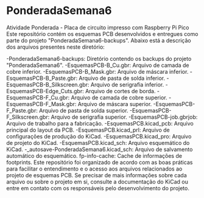 # PonderadaSemana6
Atividade Ponderada - Placa de circuito impresso com Raspberry Pi Pico
Este repositório contém os esquemas PCB desenvolvidos e entregues como parte do projeto "PonderadaSemana6-backups". Abaixo está a descrição dos arquivos presentes neste diretório:

-PonderadaSemana6-backups: Diretório contendo os backups do projeto "PonderadaSemana6".
-EsquemasPCB-B_Cu.gbr: Arquivo de camada de cobre inferior.
-EsquemasPCB-B_Mask.gbr: Arquivo de máscara inferior.
-EsquemasPCB-B_Paste.gbr: Arquivo de pasta de solda inferior.
-EsquemasPCB-B_Silkscreen.gbr: Arquivo de serigrafia inferior.
-EsquemasPCB-Edge_Cuts.gbr: Arquivo de cortes de borda.
-EsquemasPCB-F_Cu.gbr: Arquivo de camada de cobre superior.
-EsquemasPCB-F_Mask.gbr: Arquivo de máscara superior.
-EsquemasPCB-F_Paste.gbr: Arquivo de pasta de solda superior.
-EsquemasPCB-F_Silkscreen.gbr: Arquivo de serigrafia superior.
-EsquemasPCB-job.gbrjob: Arquivo de trabalho para a fabricação.
-EsquemasPCB.kicad_pcb: Arquivo principal do layout da PCB.
-EsquemasPCB.kicad_prl: Arquivo de configurações de produção do KiCad.
-EsquemasPCB.kicad_pro: Arquivo de projeto do KiCad.
-EsquemasPCB.kicad_sch: Arquivo esquemático do KiCad.
-_autosave-PonderadaSemana6.kicad_sch: Arquivo de salvamento automático do esquemático.
fp-info-cache: Cache de informações de footprints.
Este repositório foi organizado de acordo com as boas práticas para facilitar o entendimento e o acesso aos arquivos relacionados ao projeto de esquemas PCB. Se precisar de mais informações sobre cada arquivo ou sobre o projeto em si, consulte a documentação do KiCad ou entre em contato com os responsáveis pelo desenvolvimento do projeto.
